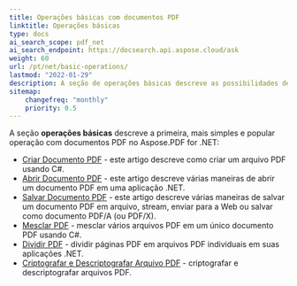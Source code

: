```yaml
---
title: Operações básicas com documentos PDF
linktitle: Operações básicas
type: docs
ai_search_scope: pdf_net
ai_search_endpoint: https://docsearch.api.aspose.cloud/ask
weight: 60
url: /pt/net/basic-operations/
lastmod: "2022-01-29"
description: A seção de operações básicas descreve as possibilidades de abrir e salvar documentos PDF usando o Aspose.PDF for .NET.
sitemap:
    changefreq: "monthly"
    priority: 0.5
---
```

A seção **operações básicas** descreve a primeira, mais simples e popular operação com documentos PDF no Aspose.PDF for .NET:

- [Criar Documento PDF](/pdf/pt/net/create-document/) - este artigo descreve como criar um arquivo PDF usando C#.
- [Abrir Documento PDF](/pdf/pt/net/open-pdf-document/) - este artigo descreve várias maneiras de abrir um documento PDF em uma aplicação .NET.
- [Salvar Documento PDF](/pdf/pt/net/save-pdf-document/) - este artigo descreve várias maneiras de salvar um documento PDF em arquivo, stream, enviar para a Web ou salvar como documento PDF/A (ou PDF/X).
- [Mesclar PDF](/pdf/pt/net/merge-pdf-documents/) - mesclar vários arquivos PDF em um único documento PDF usando C#.
- [Dividir PDF](/pdf/pt/net/split-document/) - dividir páginas PDF em arquivos PDF individuais em suas aplicações .NET.
- [Criptografar e Descriptografar Arquivo PDF](/pdf/pt/net/set-privileges-encrypt-and-decrypt-pdf-file/) - criptografar e descriptografar arquivos PDF.